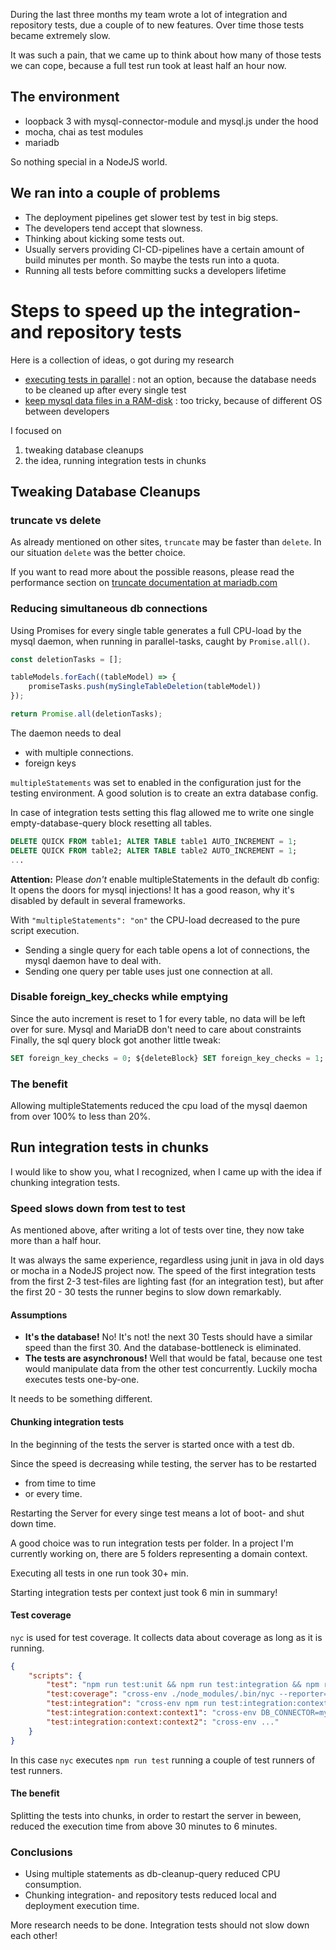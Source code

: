 During the last three months my team wrote a lot of integration and repository tests, due a couple of to new features.
Over time those tests became extremely slow.

It was such a pain, that we came up to think about how many of those tests we can cope, 
because a full test run took at least half an hour now.
## The environment
* loopback 3 with mysql-connector-module and mysql.js under the hood
* mocha, chai as test modules
* mariadb

So nothing special in a NodeJS world.

## We ran into a couple of problems
* The deployment pipelines get slower test by test in big steps. 
* The developers tend accept that slowness.
* Thinking about kicking some tests out.
* Usually servers providing CI-CD-pipelines have a certain amount of build minutes per month.
 So maybe the tests run into a quota.
* Running all tests before committing sucks a developers lifetime

# Steps to speed up the integration- and repository tests
Here is a collection of ideas, o got during my research
* [executing tests in parallel](https://medium.com/expedia-group-tech/do-you-want-to-speed-up-your-integration-tests-by-10x-eb047c72a252)
: not an option, because the database needs to be cleaned up after every single test
* [keep mysql data files in a RAM-disk](https://vladmihalcea.com/how-to-run-database-integration-tests-20-times-faster/)
: too tricky, because of different OS between developers

I focused on
1. tweaking database cleanups
2. the idea, running integration tests in chunks

## Tweaking Database Cleanups
### truncate vs delete
As already mentioned on other sites, ``truncate`` may be faster than ``delete``. 
In our situation ``delete`` was the better choice. 

If you want to read more about the possible reasons, please read the performance section on [truncate documentation at mariadb.com](https://mariadb.com/kb/en/truncate-table/)

### Reducing simultaneous db connections
Using Promises for every single table generates a full CPU-load by the mysql daemon, when running in parallel-tasks, caught by ``Promise.all()``.
```javascript
const deletionTasks = [];

tableModels.forEach((tableModel) => {
    promiseTasks.push(mySingleTableDeletion(tableModel))
});

return Promise.all(deletionTasks);
```
The daemon needs to deal 
* with multiple connections.
* foreign keys

``multipleStatements`` was set to enabled in the configuration just for the testing environment. A good solution is to create an extra database config.

In case of integration tests setting this flag allowed me to write one single empty-database-query block resetting all tables.
```sql
DELETE QUICK FROM table1; ALTER TABLE table1 AUTO_INCREMENT = 1;
DELETE QUICK FROM table2; ALTER TABLE table2 AUTO_INCREMENT = 1;
...
```
__Attention:__ Please *don't* enable multipleStatements in the default db config: 
It opens the doors for mysql injections! 
It has a good reason, why it's disabled by default in several frameworks.

With ``"multipleStatements": "on"`` the CPU-load decreased to the pure script execution.
* Sending a single query for each table opens a lot of connections, the mysql daemon have to deal with.
* Sending one query per table uses just one connection at all.

### Disable foreign_key_checks while emptying
Since the auto increment is reset to 1 for every table, no data will be left over for sure. 
Mysql and MariaDB don't need to care about constraints
Finally, the sql query block got another little tweak:
```sql
SET foreign_key_checks = 0; ${deleteBlock} SET foreign_key_checks = 1;
```
### The benefit
Allowing multipleStatements reduced the cpu load of the mysql daemon from over 100% to less than 20%.

## Run integration tests in chunks
I would like to show you, what I recognized, when I came up with the idea if chunking integration tests.

### Speed slows down from test to test
As mentioned above, after writing a lot of tests over tine, they now take more than a half hour. 

It was always the same experience, regardless using junit in java in old days or mocha in a NodeJS project now.
The speed of the first integration tests from the first 2-3 test-files are lighting fast (for an integration test),
but after the first 20 - 30 tests the runner begins to slow down remarkably. 

#### Assumptions
* __It's the database!__ No! It's not! the next 30 Tests should have a similar speed than the first 30.
And the database-bottleneck is eliminated.
* __The tests are asynchronous!__ Well that would be fatal, because one test would manipulate data from the other test concurrently. Luckily mocha executes tests one-by-one.

It needs to be something different.

#### Chunking integration tests
In the beginning of the tests the server is started once with a test db.

Since the speed is decreasing while testing, the server has to be restarted 
* from time to time 
* or every time.

Restarting the Server for every singe test means a lot of boot- and shut down time. 

A good choice was to run integration tests per folder. In a project I'm currently working on, there are 5 folders representing a domain context.

Executing all tests in one run took 30+ min.

Starting integration tests per context just took 6 min in summary!

#### Test coverage
``nyc`` is used for test coverage. It collects data about coverage as long as it is running. 

```json
{
    "scripts": {
        "test": "npm run test:unit && npm run test:integration && npm run test:acceptance",
        "test:coverage": "cross-env ./node_modules/.bin/nyc --reporter=text-summary --reporter=lcov npm run test",
        "test:integration": "cross-env npm run test:integration:context:context1 && npm run test:integration:context:context2 && npm run test:integration:context:context3 && ...",
        "test:integration:context:context1": "cross-env DB_CONNECTOR=mysql DB_SCHEMA=test-db NODE_ENV=test mocha --opts 'test-integration/mocha.opts' --recursive './test-integration/contexts/context1/**/*.spec.js'",
        "test:integration:context:context2": "cross-env ..."
    }
}
```
In this case ``nyc`` executes ``npm run test`` running a couple of test runners of test runners.

#### The benefit
Splitting the tests into chunks, in order to restart the server in beween, reduced the execution time from above 30 minutes to 6 minutes.

### Conclusions
* Using multiple statements as db-cleanup-query reduced CPU consumption.
* Chunking integration- and repository tests reduced local and deployment execution time. 
 
More research needs to be done. Integration tests should not slow down each other! 
